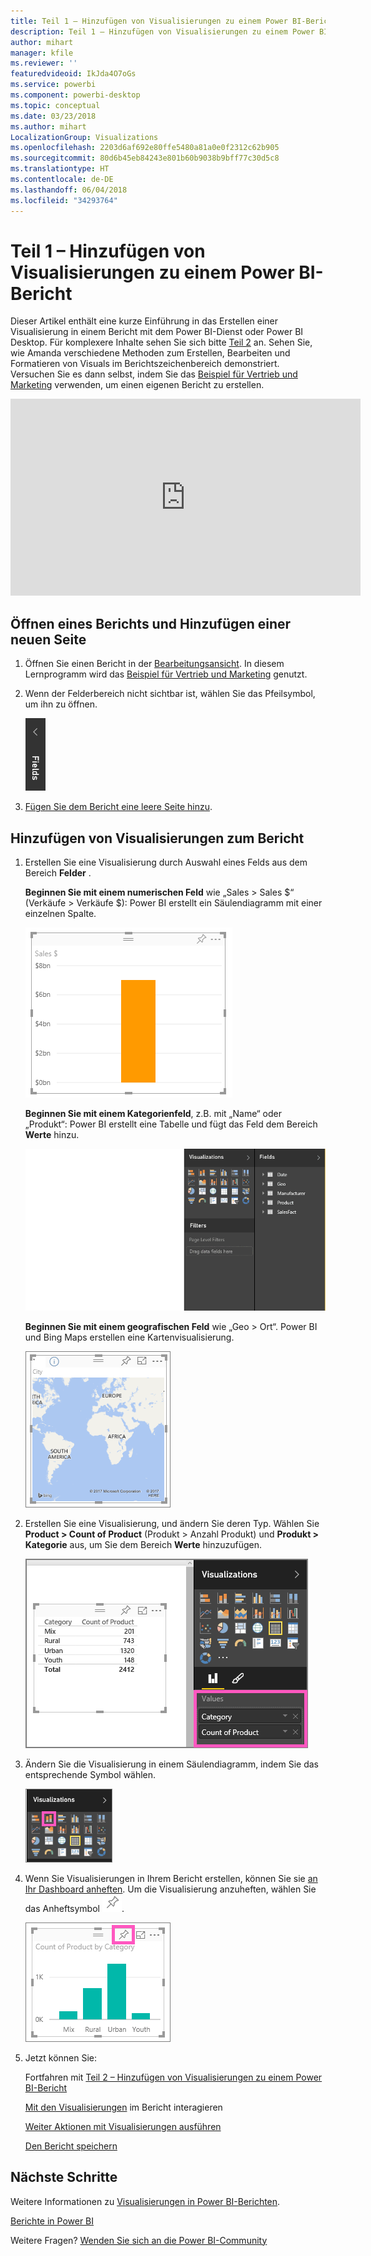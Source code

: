```yaml
---
title: Teil 1 – Hinzufügen von Visualisierungen zu einem Power BI-Bericht
description: Teil 1 – Hinzufügen von Visualisierungen zu einem Power BI-Bericht
author: mihart
manager: kfile
ms.reviewer: ''
featuredvideoid: IkJda4O7oGs
ms.service: powerbi
ms.component: powerbi-desktop
ms.topic: conceptual
ms.date: 03/23/2018
ms.author: mihart
LocalizationGroup: Visualizations
ms.openlocfilehash: 2203d6af692e80ffe5480a81a0e0f2312c62b905
ms.sourcegitcommit: 80d6b45eb84243e801b60b9038b9bff77c30d5c8
ms.translationtype: HT
ms.contentlocale: de-DE
ms.lasthandoff: 06/04/2018
ms.locfileid: "34293764"
---
```

# <a name="part-i-add-visualizations-to-a-power-bi-report"></a>Teil 1 – Hinzufügen von Visualisierungen zu einem Power BI-Bericht
Dieser Artikel enthält eine kurze Einführung in das Erstellen einer Visualisierung in einem Bericht mit dem Power BI-Dienst oder Power BI Desktop.  Für komplexere Inhalte sehen Sie sich bitte [Teil 2](power-bi-report-add-visualizations-ii.md) an. Sehen Sie, wie Amanda verschiedene Methoden zum Erstellen, Bearbeiten und Formatieren von Visuals im Berichtszeichenbereich demonstriert. Versuchen Sie es dann selbst, indem Sie das [Beispiel für Vertrieb und Marketing](sample-datasets.md) verwenden, um einen eigenen Bericht zu erstellen.

<iframe width="560" height="315" src="https://www.youtube.com/embed/IkJda4O7oGs" frameborder="0" allowfullscreen></iframe>


## <a name="open-a-report-and-add-a-new-page"></a>Öffnen eines Berichts und Hinzufügen einer neuen Seite
1. Öffnen Sie einen Bericht in der [Bearbeitungsansicht](service-reading-view-and-editing-view.md). In diesem Lernprogramm wird das [Beispiel für Vertrieb und Marketing](sample-datasets.md) genutzt.
2. Wenn der Felderbereich nicht sichtbar ist, wählen Sie das Pfeilsymbol, um ihn zu öffnen. 
   
   ![](media/power-bi-report-add-visualizations-i/pbi_nancy_fieldsfiltersarrow.png)
3. [Fügen Sie dem Bericht eine leere Seite hinzu](power-bi-report-add-page.md).

## <a name="add-visualizations-to-the-report"></a>Hinzufügen von Visualisierungen zum Bericht
1. Erstellen Sie eine Visualisierung durch Auswahl eines Felds aus dem Bereich **Felder** .  
   
   **Beginnen Sie mit einem numerischen Feld** wie „Sales > Sales $“ (Verkäufe > Verkäufe $): Power BI erstellt ein Säulendiagramm mit einer einzelnen Spalte.
   
   ![](media/power-bi-report-add-visualizations-i/pbi_onecolchart.png)
   
   **Beginnen Sie mit einem Kategorienfeld**, z.B. mit „Name“ oder „Produkt“: Power BI erstellt eine Tabelle und fügt das Feld dem Bereich **Werte** hinzu.
   
   ![](media/power-bi-report-add-visualizations-i/pbi_agif_createchart3.gif)
   
   **Beginnen Sie mit einem geografischen Feld** wie „Geo > Ort“. Power BI und Bing Maps erstellen eine Kartenvisualisierung.
   
   ![](media/power-bi-report-add-visualizations-i/power-bi-map.png)
2. Erstellen Sie eine Visualisierung, und ändern Sie deren Typ. Wählen Sie **Product > Count of Product** (Produkt > Anzahl Produkt) und **Produkt > Kategorie** aus, um Sie dem Bereich **Werte** hinzuzufügen.
   
   ![](media/power-bi-report-add-visualizations-i/part1table1.png)
3. Ändern Sie die Visualisierung in einem Säulendiagramm, indem Sie das entsprechende Symbol wählen.
   
   ![](media/power-bi-report-add-visualizations-i/part1converttocolumn.png)
4. Wenn Sie Visualisierungen in Ihrem Bericht erstellen, können Sie sie [an Ihr Dashboard anheften](service-dashboard-pin-tile-from-report.md). Um die Visualisierung anzuheften, wählen Sie das Anheftsymbol ![](media/power-bi-report-add-visualizations-i/pinnooutline.png).
   
   ![](media/power-bi-report-add-visualizations-i/part1pin1.png)
5. Jetzt können Sie:
   
   Fortfahren mit [Teil 2 – Hinzufügen von Visualisierungen zu einem Power BI-Bericht](power-bi-report-add-visualizations-ii.md)
   
   [Mit den Visualisierungen](service-reading-view-and-editing-view.md) im Bericht interagieren
   
   [Weiter Aktionen mit Visualisierungen ausführen](power-bi-report-visualizations.md)
   
   [Den Bericht speichern](service-report-save.md)

## <a name="next-steps"></a>Nächste Schritte
Weitere Informationen zu [Visualisierungen in Power BI-Berichten](power-bi-report-visualizations.md).

[Berichte in Power BI](service-reports.md)

Weitere Fragen? [Wenden Sie sich an die Power BI-Community](http://community.powerbi.com/)

